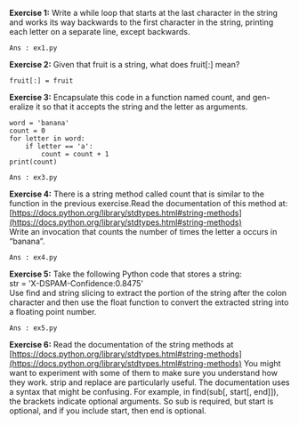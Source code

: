 **Exercise 1:** Write a while loop that starts at the last character in the string and works its way backwards to the first character in the string, printing each letter on a separate line, except backwards.
	
	Ans : ex1.py

**Exercise 2:** Given that fruit is a string, what does fruit[:] mean?

	fruit[:] = fruit

**Exercise 3:** Encapsulate this code in a function named count, and gen-
eralize it so that it accepts the string and the letter as arguments.

	word = 'banana'
	count = 0
	for letter in word:
		if letter == 'a':
			count = count + 1
	print(count)  

	Ans : ex3.py

**Exercise 4:** There is a string method called count that is similar to the function in the previous exercise.Read the documentation of this method at:  
[https://docs.python.org/library/stdtypes.html#string-methods](https://docs.python.org/library/stdtypes.html#string-methods)  
Write an invocation that counts the number of times the letter a occurs in “banana”.

	Ans : ex4.py

**Exercise 5:** Take the following Python code that stores a string:  
str = 'X-DSPAM-Confidence:0.8475'  
Use find and string slicing to extract the portion of the string after the
colon character and then use the float function to convert the extracted
string into a floating point number.

	Ans : ex5.py

**Exercise 6:** Read the documentation of the string methods at [https://docs.python.org/library/stdtypes.html#string-methods](https://docs.python.org/library/stdtypes.html#string-methods) You might want to experiment with some of them to make sure you understand how they work. strip and replace are particularly useful. The documentation uses a syntax that might be confusing. For example, in find(sub[, start[, end]]), the brackets indicate optional arguments. So sub is required, but start is optional, and if you include start, then end is optional.